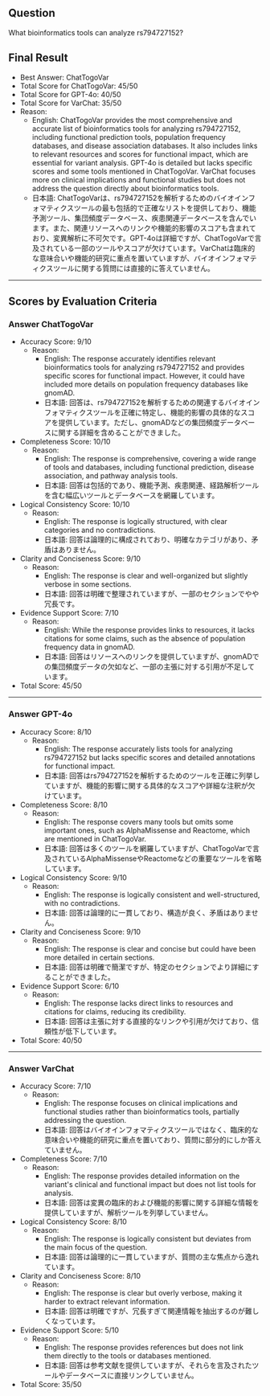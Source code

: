## Question

What bioinformatics tools can analyze rs794727152?

## Final Result

- Best Answer: ChatTogoVar
- Total Score for ChatTogoVar: 45/50
- Total Score for GPT-4o: 40/50
- Total Score for VarChat: 35/50
- Reason:
  - English: ChatTogoVar provides the most comprehensive and accurate list of bioinformatics tools for analyzing rs794727152, including functional prediction tools, population frequency databases, and disease association databases. It also includes links to relevant resources and scores for functional impact, which are essential for variant analysis. GPT-4o is detailed but lacks specific scores and some tools mentioned in ChatTogoVar. VarChat focuses more on clinical implications and functional studies but does not address the question directly about bioinformatics tools.
  - 日本語: ChatTogoVarは、rs794727152を解析するためのバイオインフォマティクスツールの最も包括的で正確なリストを提供しており、機能予測ツール、集団頻度データベース、疾患関連データベースを含んでいます。また、関連リソースへのリンクや機能的影響のスコアも含まれており、変異解析に不可欠です。GPT-4oは詳細ですが、ChatTogoVarで言及されている一部のツールやスコアが欠けています。VarChatは臨床的な意味合いや機能的研究に重点を置いていますが、バイオインフォマティクスツールに関する質問には直接的に答えていません。

---

## Scores by Evaluation Criteria

### Answer ChatTogoVar
- Accuracy Score: 9/10
  - Reason: 
    - English: The response accurately identifies relevant bioinformatics tools for analyzing rs794727152 and provides specific scores for functional impact. However, it could have included more details on population frequency databases like gnomAD.
    - 日本語: 回答は、rs794727152を解析するための関連するバイオインフォマティクスツールを正確に特定し、機能的影響の具体的なスコアを提供しています。ただし、gnomADなどの集団頻度データベースに関する詳細を含めることができました。
- Completeness Score: 10/10
  - Reason: 
    - English: The response is comprehensive, covering a wide range of tools and databases, including functional prediction, disease association, and pathway analysis tools.
    - 日本語: 回答は包括的であり、機能予測、疾患関連、経路解析ツールを含む幅広いツールとデータベースを網羅しています。
- Logical Consistency Score: 10/10
  - Reason: 
    - English: The response is logically structured, with clear categories and no contradictions.
    - 日本語: 回答は論理的に構成されており、明確なカテゴリがあり、矛盾はありません。
- Clarity and Conciseness Score: 9/10
  - Reason: 
    - English: The response is clear and well-organized but slightly verbose in some sections.
    - 日本語: 回答は明確で整理されていますが、一部のセクションでやや冗長です。
- Evidence Support Score: 7/10
  - Reason: 
    - English: While the response provides links to resources, it lacks citations for some claims, such as the absence of population frequency data in gnomAD.
    - 日本語: 回答はリソースへのリンクを提供していますが、gnomADでの集団頻度データの欠如など、一部の主張に対する引用が不足しています。
- Total Score: 45/50

---

### Answer GPT-4o
- Accuracy Score: 8/10
  - Reason: 
    - English: The response accurately lists tools for analyzing rs794727152 but lacks specific scores and detailed annotations for functional impact.
    - 日本語: 回答はrs794727152を解析するためのツールを正確に列挙していますが、機能的影響に関する具体的なスコアや詳細な注釈が欠けています。
- Completeness Score: 8/10
  - Reason: 
    - English: The response covers many tools but omits some important ones, such as AlphaMissense and Reactome, which are mentioned in ChatTogoVar.
    - 日本語: 回答は多くのツールを網羅していますが、ChatTogoVarで言及されているAlphaMissenseやReactomeなどの重要なツールを省略しています。
- Logical Consistency Score: 9/10
  - Reason: 
    - English: The response is logically consistent and well-structured, with no contradictions.
    - 日本語: 回答は論理的に一貫しており、構造が良く、矛盾はありません。
- Clarity and Conciseness Score: 9/10
  - Reason: 
    - English: The response is clear and concise but could have been more detailed in certain sections.
    - 日本語: 回答は明確で簡潔ですが、特定のセクションでより詳細にすることができました。
- Evidence Support Score: 6/10
  - Reason: 
    - English: The response lacks direct links to resources and citations for claims, reducing its credibility.
    - 日本語: 回答は主張に対する直接的なリンクや引用が欠けており、信頼性が低下しています。
- Total Score: 40/50

---

### Answer VarChat
- Accuracy Score: 7/10
  - Reason: 
    - English: The response focuses on clinical implications and functional studies rather than bioinformatics tools, partially addressing the question.
    - 日本語: 回答はバイオインフォマティクスツールではなく、臨床的な意味合いや機能的研究に重点を置いており、質問に部分的にしか答えていません。
- Completeness Score: 7/10
  - Reason: 
    - English: The response provides detailed information on the variant's clinical and functional impact but does not list tools for analysis.
    - 日本語: 回答は変異の臨床的および機能的影響に関する詳細な情報を提供していますが、解析ツールを列挙していません。
- Logical Consistency Score: 8/10
  - Reason: 
    - English: The response is logically consistent but deviates from the main focus of the question.
    - 日本語: 回答は論理的に一貫していますが、質問の主な焦点から逸れています。
- Clarity and Conciseness Score: 8/10
  - Reason: 
    - English: The response is clear but overly verbose, making it harder to extract relevant information.
    - 日本語: 回答は明確ですが、冗長すぎて関連情報を抽出するのが難しくなっています。
- Evidence Support Score: 5/10
  - Reason: 
    - English: The response provides references but does not link them directly to the tools or databases mentioned.
    - 日本語: 回答は参考文献を提供していますが、それらを言及されたツールやデータベースに直接リンクしていません。
- Total Score: 35/50